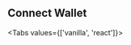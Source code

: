 <script>
    import { ConnectWallet, ReactConnectWallet } from '$lib/components'
</script>

## Connect Wallet

<ConnectWallet />


<div class="w-full  h-10"/>

<Tabs values={['vanilla', 'react']}>
<div class="w-full  h-10"/> 
<TabPanel value="vanilla">

  

  </TabPanel>
  <TabPanel value="react">
    <ReactConnectWallet /> 
  </TabPanel>
</Tabs>


